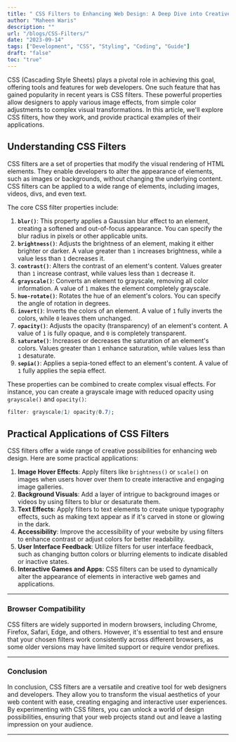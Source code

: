 ```yaml
---
title: " CSS Filters to Enhancing Web Design: A Deep Dive into Creative Effects"
author: "Maheen Waris"
description: ""
url: "/blogs/CSS-Filters/"
date: "2023-09-14"
tags: ["Development", "CSS", "Styling", "Coding", "Guide"]
draft: "false"
toc: "true"
---
```


CSS (Cascading Style Sheets) plays a pivotal role in achieving this goal, offering tools and features for web developers. One such feature that has gained popularity in recent years is CSS filters. These powerful properties allow designers to apply various image effects, from simple color adjustments to complex visual transformations. In this article, we'll explore CSS filters, how they work, and provide practical examples of their applications.

## Understanding CSS Filters

CSS filters are a set of properties that modify the visual rendering of HTML elements. They enable developers to alter the appearance of elements, such as images or backgrounds, without changing the underlying content. CSS filters can be applied to a wide range of elements, including images, videos, divs, and even text.

The core CSS filter properties include:

1. **`blur()`**: This property applies a Gaussian blur effect to an element, creating a softened and out-of-focus appearance. You can specify the blur radius in pixels or other applicable units.
2. **`brightness()`**: Adjusts the brightness of an element, making it either brighter or darker. A value greater than `1` increases brightness, while a value less than `1` decreases it.
3. **`contrast()`**: Alters the contrast of an element's content. Values greater than `1` increase contrast, while values less than `1` decrease it.
4. **`grayscale()`**: Converts an element to grayscale, removing all color information. A value of `1` makes the element completely grayscale.
5. **`hue-rotate()`**: Rotates the hue of an element's colors. You can specify the angle of rotation in degrees.
6. **`invert()`**: Inverts the colors of an element. A value of `1` fully inverts the colors, while `0` leaves them unchanged.
7. **`opacity()`**: Adjusts the opacity (transparency) of an element's content. A value of `1` is fully opaque, and `0` is completely transparent.
8. **`saturate()`**: Increases or decreases the saturation of an element's colors. Values greater than `1` enhance saturation, while values less than `1` desaturate.
9. **`sepia()`**: Applies a sepia-toned effect to an element's content. A value of `1` fully applies the sepia effect.

These properties can be combined to create complex visual effects. For instance, you can create a grayscale image with reduced opacity using `grayscale()` and `opacity()`:

```css
filter: grayscale(1) opacity(0.7);
```

## Practical Applications of CSS Filters

CSS filters offer a wide range of creative possibilities for enhancing web design. Here are some practical applications:

1. **Image Hover Effects**: Apply filters like `brightness()` or `scale()` on images when users hover over them to create interactive and engaging image galleries.
2. **Background Visuals**: Add a layer of intrigue to background images or videos by using filters to blur or desaturate them.
3. **Text Effects**: Apply filters to text elements to create unique typography effects, such as making text appear as if it's carved in stone or glowing in the dark.
4. **Accessibility**: Improve the accessibility of your website by using filters to enhance contrast or adjust colors for better readability.
5. **User Interface Feedback**: Utilize filters for user interface feedback, such as changing button colors or blurring elements to indicate disabled or inactive states.
6. **Interactive Games and Apps**: CSS filters can be used to dynamically alter the appearance of elements in interactive web games and applications.

<hr>

### Browser Compatibility

CSS filters are widely supported in modern browsers, including Chrome, Firefox, Safari, Edge, and others. However, it's essential to test and ensure that your chosen filters work consistently across different browsers, as some older versions may have limited support or require vendor prefixes.

<hr>

### Conclusion

In conclusion, CSS filters are a versatile and creative tool for web designers and developers. They allow you to transform the visual aesthetics of your web content with ease, creating engaging and interactive user experiences. By experimenting with CSS filters, you can unlock a world of design possibilities, ensuring that your web projects stand out and leave a lasting impression on your audience.

---
